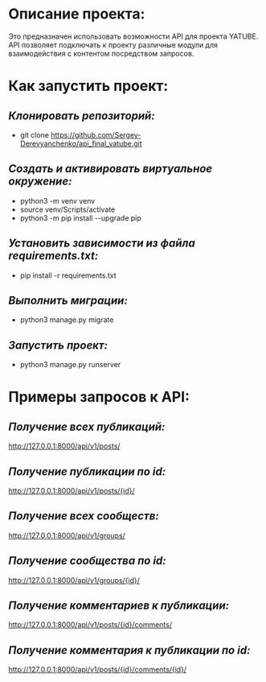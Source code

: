 # Описание проекта:

Это предназначен использовать возможности API для проекта YATUBE. API позволяет подключать к проекту различные модули для взаимодействия с контентом посредством запросов.

# Как запустить проект:

## *Клонировать репозиторий:*
- git clone https://github.com/Sergey-Derevyanchenko/api_final_yatube.git

## *Cоздать и активировать виртуальное окружение:*
- python3 -m venv venv
- source venv/Scripts/activate
- python3 -m pip install --upgrade pip

## *Установить зависимости из файла requirements.txt:*
- pip install -r requirements.txt

## *Выполнить миграции:*
- python3 manage.py migrate

## *Запустить проект:*
- python3 manage.py runserver

# Примеры запросов к API:

## *Получение всех публикаций:*
http://127.0.0.1:8000/api/v1/posts/
## *Получение публикации по id:*
http://127.0.0.1:8000/api/v1/posts/{id}/
## *Получение всех сообществ:*
http://127.0.0.1:8000/api/v1/groups/
## *Получение сообщества по id:*
http://127.0.0.1:8000/api/v1/groups/{id}/
## *Получение комментариев к публикации:*
http://127.0.0.1:8000/api/v1/posts/{id}/comments/
## *Получение комментария к публикации по id:*
http://127.0.0.1:8000/api/v1/posts/{id}/comments/{id}/
